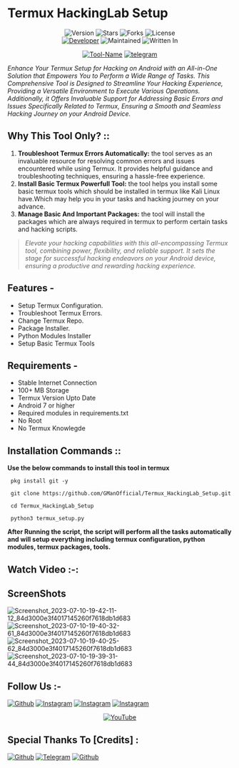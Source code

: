 # Termux HackingLab Setup
<p align="center">
    <img alt="Version" src="https://img.shields.io/badge/Version-1.1-blue?style=for-the-badge&color=blue">
    <img alt="Stars" src="https://img.shields.io/github/stars/GManOfficial/Termux_HackingLab_Setup?style=for-the-badge&color=magenta">
    <img alt="Forks" src="https://img.shields.io/github/forks/GManOfficial/Termux_HackingLab_Setup?color=cyan&style=for-the-badge&color=purple">
    <img alt="License" src="https://img.shields.io/github/license/GManOfficial/Termux_HackingLab_Setup?style=for-the-badge&color=blue">
    <br>
    <a href="https://telegram.me/G_Man_Official"><img title="Developer" src="https://img.shields.io/badge/Developer-GManOfficial-red?style=flat-square"></a>
    <img alt="Maintained" src="https://img.shields.io/badge/Maintained-Yes-blue?style=flat-square">
    <img alt="Written In" src="https://img.shields.io/badge/Written%20In-python-yellow?style=flat-square">
</p>

<p align="center">
    <a href="https://telegram.me/termux_hacking_tools"><img title="Tool-Name" src="https://img.shields.io/badge/Tool_Name-Termux_Hacking_LabSetup-green.svg"></a>
    <a href="https://telegram.me/hacking_network8"><img title="telegram" src="https://img.shields.io/badge/Telegram-@hacking_network8-green.svg"></a>
</p>

_Enhance Your Termux Setup for Hacking on Android with an All-in-One Solution that Empowers You to Perform a Wide Range of Tasks. This Comprehensive Tool is Designed to Streamline Your Hacking Experience, Providing a Versatile Environment to Execute Various Operations. Additionally, it Offers Invaluable Support for Addressing Basic Errors and Issues Specifically Related to Termux, Ensuring a Smooth and Seamless Hacking Journey on your Android Device._

## Why This Tool Only? ::
1. **Troubleshoot Termux Errors Automatically:** the tool serves as an invaluable resource for resolving common errors and issues encountered while using Termux. It provides helpful guidance and troubleshooting techniques, ensuring a hassle-free experience.
2. **Install Basic Termux Powerfull Tool:** the tool helps you install some basic termux tools which should be installed in termux like Kali Linux have.Which may help you in your tasks and hacking journey on your advance.
3. **Manage Basic And Important Packages:** the tool will install the packages which are always required in termux to perform certain tasks and hacking scripts.

> _Elevate your hacking capabilities with this all-encompassing Termux tool, combining power, flexibility, and reliable support. It sets the stage for successful hacking endeavors on your Android device, ensuring a productive and rewarding hacking experience._

## Features - 
- Setup Termux Configuration.
- Troubleshoot Termux Errors.
- Change Termux Repo.
- Package Installer.
- Python Modules Installer
- Setup Basic Termux Tools
  
## Requirements - 
- Stable Internet Connection
- 100+ MB Storage
- Termux Version Upto Date
- Android 7 or higher
- Required modules in requirements.txt
- No Root
- No Termux Knowlegde

## Installation Commands ::
**Use the below commands to install this tool in termux**

```
 pkg install git -y

 git clone https://github.com/GManOfficial/Termux_HackingLab_Setup.git

 cd Termux_HackingLab_Setup
 
 python3 termux_setup.py
```

**After Running the script, the script will perform all the tasks automatically and will setup everything including termux configuration, python modules, termux packages, tools.**

## Watch Video :-:

## ScreenShots
![Screenshot_2023-07-10-19-42-11-12_84d3000e3f4017145260f7618db1d683](https://github.com/GManOfficial/Termux_HackingLab_Setup/assets/128127654/c12672df-62ca-491e-8918-415aba0dbefc)
![Screenshot_2023-07-10-19-40-32-61_84d3000e3f4017145260f7618db1d683](https://github.com/GManOfficial/Termux_HackingLab_Setup/assets/128127654/590f0ae2-6697-4b03-971b-4c9da2a8c9c5)
![Screenshot_2023-07-10-19-40-25-62_84d3000e3f4017145260f7618db1d683](https://github.com/GManOfficial/Termux_HackingLab_Setup/assets/128127654/d4b43ce2-511a-4678-9581-ae0f2e41cc7a)
![Screenshot_2023-07-10-19-39-31-44_84d3000e3f4017145260f7618db1d683](https://github.com/GManOfficial/Termux_HackingLab_Setup/assets/128127654/3d1f54d7-85ca-42df-9e3e-7f8e72c2eeac)

## Follow Us :-
<a href="https://github.com/GManOfficial"><img title="Github" src="https://img.shields.io/badge/GitHub-GManOfficial-brightgreen?style=for-the-badge&logo=github"></a>
[![Instagram](https://img.shields.io/badge/INSTAGRAM-FOLLOW-blue?style=for-the-badge&logo=instagram)](https://www.instagram.com/gman_official.01/)
[![Instagram](https://img.shields.io/badge/WEBSITE-VISIT-yellow?style=for-the-badge&logo=blogger)](https://www.gmanofficial.courses)
[![Instagram](https://img.shields.io/badge/TELEGRAM-CHANNEL-cyan?style=for-the-badge&logo=telegram)](https://telegram.dog/hacking_network8)
<p align=center>
<a href="https://www.youtube.com/@gnTecHacker"><img title="YouTube" src="https://img.shields.io/badge/YouTube-Problem Solutioner-red?style=for-the-badge&logo=Youtube"></a>
</p>

## Special Thanks To [Credits] :
<a href="https://github.com/Nishant2009"><img title="Github" src="https://img.shields.io/badge/GitHub-Nishant2009-brightgreen?style=for-the-badge&logo=github"></a>
<a href="https://telegram.dog/Gullu_Bosz"><img title="Telegram" src="https://img.shields.io/badge/Telegram-Gullu_Bosz-cyan?style=for-the-badge&logo=telegram"></a>
<a href="https://github.com/mishakorzik/AllHackingTools"><img title="Github" src="https://img.shields.io/badge/GitHub-mishakorzik-brightgreen?style=for-the-badge&logo=github"></a>
